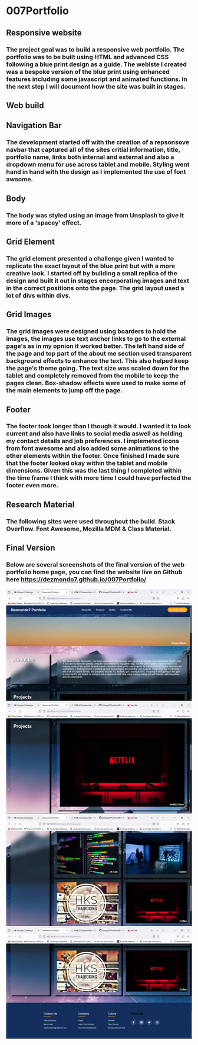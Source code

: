 # 007Portfolio

## Responsive website
### The project goal was to build a responsive web portfolio. The portfolio was to be built using HTML and advanced CSS following a blue print design as a guide. The webiste I created was a bespoke version of the blue print using enhanced features including some javascript and animated functions. In the next step I will document how the site was built in stages. 

## Web build
## Navigation Bar
### The development started off with the creation of a repsonsove navbar that captured all of the sites critial information, title, portfolio name, links both internal and external and also a dropdown menu for use across tablet and mobile. Styling went hand in hand with the design as I implemented the use of font awsome. 

## Body
### The body was styled using an image from Unsplash to give it more of a 'spacey' effect. 

## Grid Element
### The grid element presented a challenge given I wanted to replicate the exact layout of the blue print but with a more creative look. I started off by building a small replica of the design and built it out in stages encorporating images and text in the correct positions onto the page. The grid layout used a lot of divs within divs. 

## Grid Images
### The grid images were designed using boarders to hold the images, the images use text anchor links to go to the external page's as in my opnion it worked better. The left hand side of the page and top part of the about me section used transparent background effects to enhance the text. This also helped keep the page's theme going. The text size was scaled down for the tablet and completely removed from the mobile to keep the pages clean. Box-shadow effects were used to make some of the main elements to jump off the page.

## Footer
### The footer took longer than I though it would. I wanted it to look current and also have links to social media aswell as holding my contact details and job preferences. I implemeted icons from font awesome and also added some animations to the other elements within the footer. Once finished I made sure that the footer looked okay within the tablet and mobile dimensions. Given this was the last thing I completed within the time frame I think with more time I could have perfected the footer even more. 

## Research Material
### The following sites were used throughout the build. Stack Overflow. Font Awesome, Mozilla MDM & Class Material.

## Final Version

### Below are several screenshots of the final version of the web portfolio home page, you can find the website live on Github here https://dezmondo7.github.io/007Portfolio/

![Alt text](dezmondo1.jpg)
![Alt text](dezmondo2.jpg)
![Alt text](dezmondo3.jpg)
![Alt text](dezmondo4.jpg)